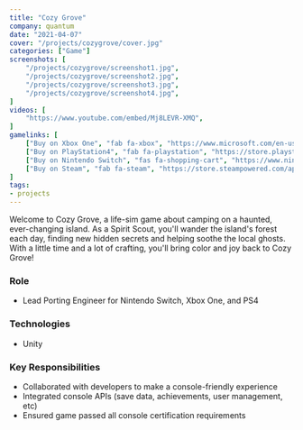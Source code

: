 ```yaml
---
title: "Cozy Grove"
company: quantum
date: "2021-04-07"
cover: "/projects/cozygrove/cover.jpg"
categories: ["Game"]
screenshots: [
    "/projects/cozygrove/screenshot1.jpg",
    "/projects/cozygrove/screenshot2.jpg",
    "/projects/cozygrove/screenshot3.jpg",
    "/projects/cozygrove/screenshot4.jpg",
]
videos: [
    "https://www.youtube.com/embed/Mj8LEVR-XMQ",
]
gamelinks: [
    ["Buy on Xbox One", "fab fa-xbox", "https://www.microsoft.com/en-us/p/cozy-grove/9pjcc91cz3wn"],
    ["Buy on PlayStation4", "fab fa-playstation", "https://store.playstation.com/en-us/concept/10002088"],
    ["Buy on Nintendo Switch", "fas fa-shopping-cart", "https://www.nintendo.com/games/detail/cozy-grove-switch/"],
    ["Buy on Steam", "fab fa-steam", "https://store.steampowered.com/app/1458100/Cozy_Grove"]
]
tags:
- projects
---
```


Welcome to Cozy Grove, a life-sim game about camping on a haunted, ever-changing island. As a Spirit Scout, you'll wander the island's forest each day, finding new hidden secrets and helping soothe the local ghosts. With a little time and a lot of crafting, you'll bring color and joy back to Cozy Grove!

### Role
* Lead Porting Engineer for Nintendo Switch, Xbox One, and PS4

### Technologies
* Unity

### Key Responsibilities
* Collaborated with developers to make a console-friendly experience
* Integrated console APIs (save data, achievements, user management, etc)
* Ensured game passed all console certification requirements 